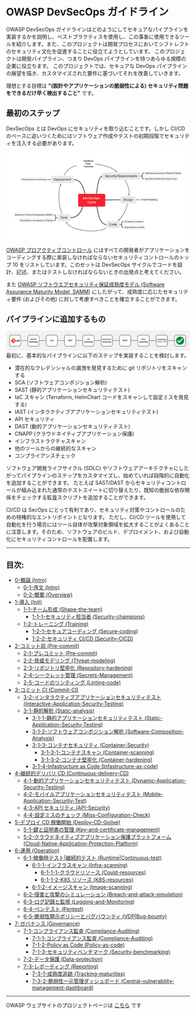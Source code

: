 # OWASP DevSecOps ガイドライン
OWASP DevSecOps ガイドラインはどのようにしてセキュアなパイプラインを実装するかを説明し、ベストプラクティスを使用し、この事象に使用できるツールを紹介します。また、このプロジェクトは開発プロセスにおいてシフトレフトのセキュリティ文化を促進することに役立てようとしています。
このプロジェクトは開発パイプライン、つまり DevOps パイプラインを持つあらゆる規模の企業に役立ちます。
このプロジェクトでは、セキュアな DevOps パイプラインの展望を描き、カスタマイズされた要件に基づいてそれを改善していきます。

理想とする目標は **"(設計やアプリケーションの脆弱性による) セキュリティ問題をできるだけ早く検出すること"** です。

## 最初のステップ
DevSecOps とは DevOps にセキュリティを取り込むことです。しかし CI/CD のペースに追いつくためにはソフトウェア作成やテストの初期段階でセキュリティを注入する必要があります。

![DevSecOps cycle](assets/images/DevSecOps-cycle.png)

[OWASP プロアクティブコントロール](https://owasp.org/www-project-proactive-controls/) にはすべての開発者がアプリケーションをコーディングする際に実装しなければならないセキュリティコントロールのトップ 10 をリストしています。このセットは DevSecOps サイクルでコードを設計、記述、またはテストしなければならないときの出発点と考えてください。

また [OWASP ソフトウエアセキュリティ保証成熟度モデル (Software Assurance Maturity Model, SAMM)](https://owaspsamm.org/model/) にしたがって、成熟度に応じたセキュリティ要件 (およびその他) に対して考慮すべきことを確立することができます。

## パイプラインに追加するもの
![DevSecOps pipeline](assets/images/DevSecOps-pipeline.png)
最初に、基本的なパイプラインに以下のステップを実装することを検討します。
* 潜在的なクレデンシャルの漏洩を発見するために git リポジトリをスキャンする
* SCA (ソフトウェアコンポジション解析)
* SAST (静的アプリケーションセキュリティテスト)
* IaC スキャン (Terraform, HelmChart コードをスキャンして設定ミスを発見する)
* IAST (インタラクティブアプリケーションセキュリティテスト)
* API セキュリティ
* DAST (動的アプリケーションセキュリティテスト)
* CNAPP (クラウドネイティブアプリケーション保護)
* インフラストラクチャスキャン
* 他のツールからの継続的なスキャン
* コンプライアンスチェック

ソフトウェア開発ライフサイクル (SDLC) やソフトウェアアーキテクチャにしたがってパイプラインのステップをカスタマイズし、始めていれば段階的に自動化を追加することができます。
たとえば SAST/DAST からセキュリティコントロールが組み込まれた通常のテストスイートに切り替えたり、既知の脆弱な依存関係をチェックする監査スクリプトを追加することができます。

CI/CD は SecOps にとって有利であり、セキュリティ対策やコントロールのための特権的なエントリポイントとなります。
ただし、CI/CD ツールを使用して自動化を行う場合にはツール自体が攻撃対象領域を拡大することがよくあることに注意します。そのため、ソフトウェアのビルド、デプロイメント、および自動化にセキュリティコントロールを配置します。

---
## 目次:

- [0-概論 (Intro)](documents/0-Intro)
  - [0-1-序文 (Intro)](documents/0-Intro/0-1-Intro.md)
  - [0-2-概要 (Overview)](documents/0-Intro/0-2-Overview.md)
- [1-導入 (Init)](documents/1-Init)
  - [1-1-チーム形成 (Shape-the-team)](documents/1-Init/1-1-Shape-the-team)
    - [1-1-1-セキュリティ担当者 (Security-champions)](documents/1-Init/1-1-Shape-the-team/1-1-1-Security-champions.md)
  - [1-2-トレーニング (Training)](documents/1-Init/1-2-Training)
    - [1-2-1-セキュアコーディング (Secure-coding)](documents/1-Init/1-2-Training/1-2-1-Secure-coding.md)
    - [1-2-2-セキュリティ CI/CD (Security-CICD)](documents/1-Init/1-2-Training/1-2-1-Security-CICD.md)
- [2-コミット前 (Pre-commit)](documents/2-Pre-commit)
  - [2-1-プレコミット (Pre-commit)](documents/2-Pre-commit/2-1-Pre-commit.md)
  - [2-2-脅威モデリング (Threat-modeling)](documents/2-Pre-commit/2-2-Threat-modeling.md)
  - [2-3-リポジトリ堅牢化 (Repository-hardening)](documents/2-Pre-commit/2-3-Repository-hardening.md)
  - [2-4-シークレット管理 (Secrets-Management)](documents/2-Pre-commit/2-4-Secrets-Management.md)
  - [2-5-コードのリンティング (Linting-code)](documents/2-Pre-commit/2-5-Linting-code.md)
- [3-コミット CI (Commit-CI)](documents/3-Commit-CI)
  - [3-2-インタラクティブアプリケーションセキュリティテスト (Interactive-Application-Security-Testing)](documents/3-Commit-CI/3-2-Interactive-Application-Security-Testing.md)
  - [3-1-静的解析 (Static-analysis)](documents/3-Commit-CI/3-1-Static-analysis)
    - [3-1-1-静的アプリケーションセキュリティテスト (Static-Application-Security-Testing)](documents/3-Commit-CI/3-1-Static-analysis/3-1-1-Static-Application-Security-Testing.md)
    - [3-1-2-ソフトウェアコンポジション解析 (Software-Composition-Analysis)](documents/3-Commit-CI/3-1-Static-analysis/3-1-2-Software-Composition-Analysis.md)
    - [3-1-3-コンテナセキュリティ (Container-Security)](documents/3-Commit-CI/3-1-Static-analysis/3-1-3-Container-Security)
      - [3-1-3-1-コンテナスキャン (Container-scanning)](documents/3-Commit-CI/3-1-Static-analysis/3-1-3-Container-Security/3-1-3-1-Container-scanning.md)
      - [3-1-3-2-コンテナ堅牢化 (Container-hardening)](documents/3-Commit-CI/3-1-Static-analysis/3-1-3-Container-Security/3-1-3-2-Container-hardening.md)
    - [3-1-4-Infastructure as Code (Infastructure-as-code)](documents/3-Commit-CI/3-1-Static-analysis/3-1-4-Infastructure-as-code.md)
- [4-継続的デリバリ CD (Continuous-delivery-CD)](documents/4-Continuous-delivery-CD)
  - [4-1-動的アプリケーションセキュリティテスト (Dynamic-Application-Security-Testing)](documents/4-Continuous-delivery-CD/4-1-Dynamic-Application-Security-Testing.md)
  - [4-2-モバイルアプリケーションセキュリティテスト (Mobile-Application-Security-Test)](documents/4-Continuous-delivery-CD/4-2-Mobile-Application-Security-Test.md)
  - [4-3-API セキュリティ (API-Security)](documents/4-Continuous-delivery-CD/4-3-API-Security.md)
  - [4-4-設定ミスのチェック (Miss-Configuration-Check)](documents/4-Continuous-delivery-CD/4-4-Miss-Configuration-Check.md)
- [5-デプロイ CD 稼働開始 (Deploy-CD-Golive)](documents/5-Deploy-CD-Golive)
  - [5-1-鍵と証明書の管理 (Key-and-certificate-management)](documents/5-Deploy-CD-Golive/5-1-Key-and-certificate-management.md)
  - [5-2-クラウドネイティブアプリケーション保護プラットフォーム (Cloud-Native-Application-Protection-Platform)](documents/5-Deploy-CD-Golive/5-2-Cloud-Native-Application-Protection-Platform.md)
- [6-運用 (Operation)](documents/6-Operation)
  - [6-1-稼働時テスト|継続的テスト (Runtime|Continuous-test)](documents/6-Operation/6-1-Runtime|Continuous-test)
    - [6-1-1-インフラスキャン (Infra-scanning)](documents/6-Operation/6-1-Runtime|Continuous-test/6-1-1-Infra-scanning)
      - [6-1-1-1-クラウドリソース (Could-resources)](documents/6-Operation/6-1-Runtime|Continuous-test/6-1-1-Infra-scanning/6-1-1-1-Could-resources.md)
      - [6-1-1-2-K8S リソース (K8S-resources)](documents/6-Operation/6-1-Runtime|Continuous-test/6-1-1-Infra-scanning/6-1-1-2-K8S-resources.md)
    - [6-1-2-イメージスキャン (Image-scanning)](documents/6-Operation/6-1-Runtime|Continuous-test/6-1-2-Image-scanning.md)  
  - [6-2-侵害と攻撃のシミュレーション (Breach-and-attack-simulation)](documents/6-Operation/6-2-Breach-and-attack-simulation.md)
  - [6-3-ログ記録と監視 (Logging-and-Monitoring)](documents/6-Operation/6-3-Logging-and-Monitoring.md)
  - [6-4-ペンテスト (Pentest)](documents/6-Operation/6-4-Pentest.md)
  - [6-5-脆弱性開示ポリシーとバグバウンティ (VDP|Bug-bounty)](documents/6-Operation/6-5-VDP|Bug-bounty.md)
- [7-ガバナンス (Governance)](documents/7-Governance)
  - [7-1-コンプライアンス監査 (Compliance-Auditing)](documents/7-Governance/7-1-Compliance-Auditing)
    - [7-1-1-コンプライアンス監査 (Compliance-Auditing)](documents/7-Governance/7-1-Compliance-Auditing/7-1-1-Compliance-Auditing.md)
    - [7-1-2-Policy as Code (Policy-as-code)](documents/7-Governance/7-1-Compliance-Auditing/7-1-2-Policy-as-code.md)
    - [7-1-3-セキュリティベンチマーク (Security-benchmarking)](documents/7-Governance/7-1-Compliance-Auditing/7-1-3-Security-benchmarking.md)
  - [7-2-データ保護 (Data-protection)](documents/7-Governance/7-2-Data-protection.md)
  - [7-3-レポーティング (Reporting)](documents/7-Governance/7-3-Reporting)
    - [7-3-1-成熟度追跡 (Tracking-maturities)](documents/7-Governance/7-3-Reporting/7-3-1-Tracking-maturities.md)
    - [7-3-2-脆弱性一元管理ダッシュボード (Central-vulnerability-management-dashboard)](documents/7-Governance/7-3-Reporting/7-3-2-Central-vulnerability-management-dashboard.md)



---
OWASP ウェブサイトのプロジェクトページは [こちら](https://owasp.org/www-project-devsecops-guideline/) です
